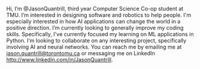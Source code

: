 Hi, I’m @JasonQuantrill, third year Computer Science Co-op student at TMU.
I’m interested in designing software and robotics to help people. I'm especially interested in how AI applications can change the world in a positive direction.
I’m currently looking to generally improve my coding skills. Specifically, I've currently focused my learning on ML applications in Python.
I’m looking to collaborate on any interesting project, specifically involving AI and neural networks.
You can reach me by emailing me at jason.quantrill@torontomu.ca or messaging me on LinkedIn http://www.linkedin.com/in/JasonQuantrill.

